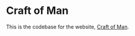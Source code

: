 Craft of Man
============

This is the codebase for the website, [Craft of Man](http://craftofman.com/).
